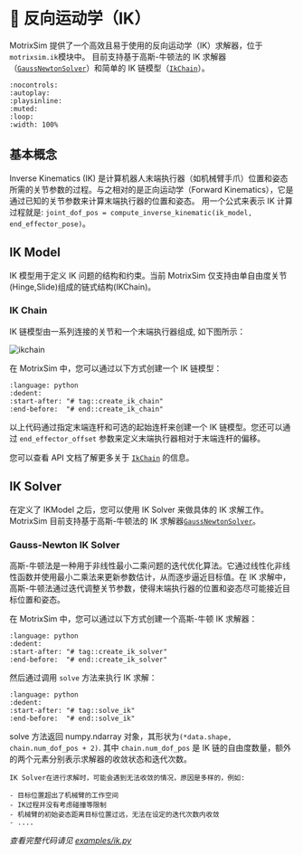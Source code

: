 # 🦾 反向运动学（IK）

MotrixSim 提供了一个高效且易于使用的反向运动学（IK）求解器，位于`motrixsim.ik`模块中。
目前支持基于高斯-牛顿法的 IK 求解器（[`GaussNewtonSolver`]）和简单的 IK 链模型（[`IkChain`]）。

```{video} /_static/videos/ik.mp4
:nocontrols:
:autoplay:
:playsinline:
:muted:
:loop:
:width: 100%
```

## 基本概念

Inverse Kinematics (IK) 是计算机器人末端执行器（如机械臂手爪）位置和姿态所需的关节参数的过程。与之相对的是正向运动学（Forward Kinematics），它是通过已知的关节参数来计算末端执行器的位置和姿态。
用一个公式来表示 IK 计算过程就是: `joint_dof_pos = compute_inverse_kinematic(ik_model, end_effector_pose)`。

## IK Model

IK 模型用于定义 IK 问题的结构和约束。当前 MotrixSim 仅支持由单自由度关节(Hinge,Slide)组成的链式结构(IKChain)。

### IK Chain

IK 链模型由一系列连接的关节和一个末端执行器组成, 如下图所示：

![ikchain](/_static/images/ikchain.png)

在 MotrixSim 中，您可以通过以下方式创建一个 IK 链模型：

```{literalinclude} ../../../../examples/ik.py
:language: python
:dedent:
:start-after: "# tag::create_ik_chain"
:end-before:  "# end::create_ik_chain"
```

以上代码通过指定末端连杆和可选的起始连杆来创建一个 IK 链模型。您还可以通过 `end_effector_offset` 参数来定义末端执行器相对于末端连杆的偏移。

您可以查看 API 文档了解更多关于 [`IkChain`] 的信息。

## IK Solver

在定义了 IKModel 之后，您可以使用 IK Solver 来做具体的 IK 求解工作。MotrixSim 目前支持基于高斯-牛顿法的 IK 求解器[`GaussNewtonSolver`]。

### Gauss-Newton IK Solver

高斯-牛顿法是一种用于非线性最小二乘问题的迭代优化算法。它通过线性化非线性函数并使用最小二乘法来更新参数估计，从而逐步逼近目标值。在 IK 求解中，高斯-牛顿法通过迭代调整关节参数，使得末端执行器的位置和姿态尽可能接近目标位置和姿态。

在 MotrixSim 中，您可以通过以下方式创建一个高斯-牛顿 IK 求解器：

```{literalinclude} ../../../../examples/ik.py
:language: python
:dedent:
:start-after: "# tag::create_ik_solver"
:end-before:  "# end::create_ik_solver"
```

然后通过调用 `solve` 方法来执行 IK 求解：

```{literalinclude} ../../../../examples/ik.py
:language: python
:dedent:
:start-after: "# tag::solve_ik"
:end-before:  "# end::solve_ik"
```

solve 方法返回 numpy.ndarray 对象，其形状为`(*data.shape, chain.num_dof_pos + 2)`. 其中 `chain.num_dof_pos` 是 IK 链的自由度数量，额外的两个元素分别表示求解器的收敛状态和迭代次数。

```{note}
IK Solver在进行求解时，可能会遇到无法收敛的情况，原因是多样的，例如:

- 目标位置超出了机械臂的工作空间
- IK过程并没有考虑碰撞等限制
- 机械臂的初始姿态距离目标位置过远，无法在设定的迭代次数内收敛
- ....

```

_查看完整代码请见 [examples/ik.py](../../../../examples/ik.py)_

[`IkChain`]: motrixsim.ik.IkChain
[`GaussNewtonSolver`]: motrixsim.ik.GaussNewtonSolver
